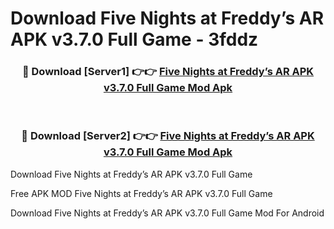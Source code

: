# Download Five Nights at Freddy’s AR APK v3.7.0 Full Game - 3fddz



<div align="center">
<h3>🔴 Download [Server1] 👉👉 <a href="https://momento.my/?title=Five_Nights_at_Freddy’s_AR_APK_v3.7.0_Full_Game">Five Nights at Freddy’s AR APK v3.7.0 Full Game Mod Apk</a></h3><br>

<h3>🔴 Download [Server2] 👉👉 <a href="https://momento.my/?title=Five_Nights_at_Freddy’s_AR_APK_v3.7.0_Full_Game">Five Nights at Freddy’s AR APK v3.7.0 Full Game Mod Apk</a></h3>
</div>



Download Five Nights at Freddy’s AR APK v3.7.0 Full Game 

Free APK MOD Five Nights at Freddy’s AR APK v3.7.0 Full Game 

Download Five Nights at Freddy’s AR APK v3.7.0 Full Game Mod For Android
